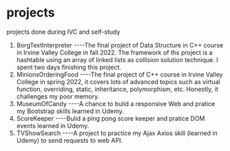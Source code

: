 # projects
projects done during IVC and self-study

1. BorgTextInterpreter
----The final project of Data Structure in C++ course in Irvine Valley College in fall 2022. The framework of ths project is a hashtable using an array of linked lists as collision solution technique. I spent two days finishing this project.
2. MinionsOrderingFood
----The final project of C++ course in Irvine Valley College in spring 2022, it covers lots of advanced topics such as virtual function, overriding, static, inheritance, polymorphism, etc. Honestly, it challenges my poor memory.
3. MuseumOfCandy
----A chance to bulid a responsive Web and pratice my Bootstrap skills learned in Udemy.
4. ScoreKeeper
----Bulid a ping pong score keeper and pratice DOM events learned in Udemy.
5. TVShowSearch
----A project to practice my Ajax Axios skill (learned in Udemy) to send requests to web API.
